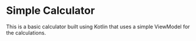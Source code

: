 # Simple Calculator

This is a basic calculator built using Kotlin that uses a simple ViewModel for the calculations.
